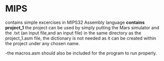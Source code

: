 # MIPS
contains simple excercises in MIPS32 Assembly language
<strong>contains project_1</strong>
the project can be used by simply putting 
the Mars simulator and the .txt (an input file,and an input file) in the same directory as 
the project_1.asm file, the dictionary is not needed as it can be created within the project under any chosen name.

-the macros.asm should also be included for the program to run properly.



